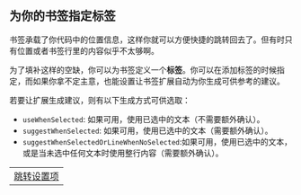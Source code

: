 ## 为你的书签指定标签

书签承载了你代码中的位置信息，这样你就可以方便快捷的跳转回去了。但有时只有位置或者书签行里的内容似乎不太够啊。

为了填补这样的空缺，你可以为书签定义一个**标签**。你可以在添加标签的时候指定，而如果你拿不定主意，也能设置让书签扩展自动为你生成可供参考的建议。

若要让扩展生成建议，则有以下生成方式可供选取：

- `useWhenSelected`: 如果可用，使用已选中的文本（不需要额外确认）。
- `suggestWhenSelected`: 如果可用，使用已选中的文本（需要额外确认）。
- `suggestWhenSelectedOrLineWhenNoSelected`:如果可用，使用已选中的文本，或是当未选中任何文本时使用整行内容（需要额外确认）。

<table align="center" width="85%" border="0">
  <tr>
    <td align="center">
      <a title="跳转设置项" href="command:workbench.action.openSettings?%5B%22bookmarks.label.suggestion%22%5D">跳转设置项</a>
    </td>
  </tr>
</table>
